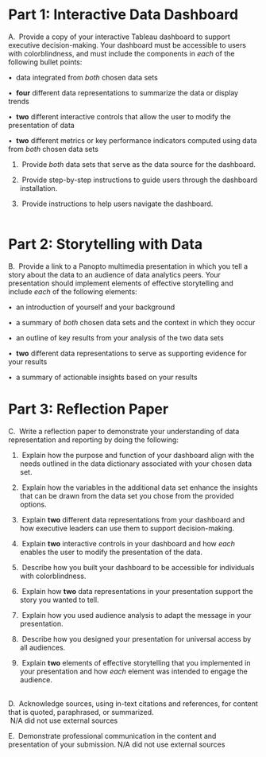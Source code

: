 # **Part 1: Interactive Data Dashboard**

A.  Provide a copy of your interactive Tableau dashboard to support executive decision-making. Your dashboard must be accessible to users with colorblindness, and must include the components in _each_ of the following bullet points:

•  data integrated from _both_ chosen data sets

•  **four** different data representations to summarize the data or display trends

•  **two** different interactive controls that allow the user to modify the presentation of data

•  **two** different metrics or key performance indicators computed using data from _both_ chosen data sets

1.  Provide _both_ data sets that serve as the data source for the dashboard.

2.  Provide step-by-step instructions to guide users through the dashboard installation.

3.  Provide instructions to help users navigate the dashboard.  
 

# **Part 2: Storytelling with Data**

B.  Provide a link to a Panopto multimedia presentation in which you tell a story about the data to an audience of data analytics peers. Your presentation should implement elements of effective storytelling and include _each_ of the following elements:

•  an introduction of yourself and your background

•  a summary of _both_ chosen data sets and the context in which they occur

•  an outline of key results from your analysis of the two data sets

•  **two** different data representations to serve as supporting evidence for your results

•  a summary of actionable insights based on your results

# **Part 3: Reflection Paper**

C.  Write a reflection paper to demonstrate your understanding of data representation and reporting by doing the following:

1.  Explain how the purpose and function of your dashboard align with the needs outlined in the data dictionary associated with your chosen data set.

2.  Explain how the variables in the additional data set enhance the insights that can be drawn from the data set you chose from the provided options.

3.  Explain **two** different data representations from your dashboard and how executive leaders can use them to support decision-making.

4.  Explain **two** interactive controls in your dashboard and how _each_ enables the user to modify the presentation of the data.

5.  Describe how you built your dashboard to be accessible for individuals with colorblindness.

6.  Explain how **two** data representations in your presentation support the story you wanted to tell.

7.  Explain how you used audience analysis to adapt the message in your presentation.

8.  Describe how you designed your presentation for universal access by all audiences.

9.  Explain **two** elements of effective storytelling that you implemented in your presentation and how _each_ element was intended to engage the audience.  
 

D.  Acknowledge sources, using in-text citations and references, for content that is quoted, paraphrased, or summarized.  
 N/A did not use external sources

E.  Demonstrate professional communication in the content and presentation of your submission.
N/A did not use external sources